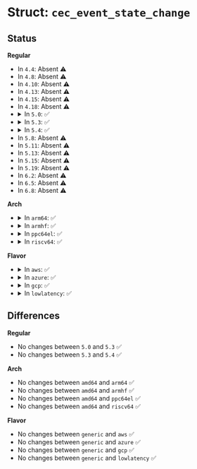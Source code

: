 # Struct: <code>cec_event_state_change</code>

## Status
<b>Regular</b>
<ul>
<li>
In <code>4.4</code>: Absent ⚠️
</li>
<li>
In <code>4.8</code>: Absent ⚠️
</li>
<li>
In <code>4.10</code>: Absent ⚠️
</li>
<li>
In <code>4.13</code>: Absent ⚠️
</li>
<li>
In <code>4.15</code>: Absent ⚠️
</li>
<li>
In <code>4.18</code>: Absent ⚠️
</li>
<li>
<details>
<summary>In <code>5.0</code>: ✅</summary>

```c
struct cec_event_state_change {
    __u16 phys_addr;
    __u16 log_addr_mask;
};
```
</details>
</li>
<li>
<details>
<summary>In <code>5.3</code>: ✅</summary>

```c
struct cec_event_state_change {
    __u16 phys_addr;
    __u16 log_addr_mask;
};
```
</details>
</li>
<li>
<details>
<summary>In <code>5.4</code>: ✅</summary>

```c
struct cec_event_state_change {
    __u16 phys_addr;
    __u16 log_addr_mask;
};
```
</details>
</li>
<li>
In <code>5.8</code>: Absent ⚠️
</li>
<li>
In <code>5.11</code>: Absent ⚠️
</li>
<li>
In <code>5.13</code>: Absent ⚠️
</li>
<li>
In <code>5.15</code>: Absent ⚠️
</li>
<li>
In <code>5.19</code>: Absent ⚠️
</li>
<li>
In <code>6.2</code>: Absent ⚠️
</li>
<li>
In <code>6.5</code>: Absent ⚠️
</li>
<li>
In <code>6.8</code>: Absent ⚠️
</li>
</ul>
<b>Arch</b>
<ul>
<li>
<details>
<summary>In <code>arm64</code>: ✅</summary>

```c
struct cec_event_state_change {
    __u16 phys_addr;
    __u16 log_addr_mask;
};
```
</details>
</li>
<li>
<details>
<summary>In <code>armhf</code>: ✅</summary>

```c
struct cec_event_state_change {
    __u16 phys_addr;
    __u16 log_addr_mask;
};
```
</details>
</li>
<li>
<details>
<summary>In <code>ppc64el</code>: ✅</summary>

```c
struct cec_event_state_change {
    __u16 phys_addr;
    __u16 log_addr_mask;
};
```
</details>
</li>
<li>
<details>
<summary>In <code>riscv64</code>: ✅</summary>

```c
struct cec_event_state_change {
    __u16 phys_addr;
    __u16 log_addr_mask;
};
```
</details>
</li>
</ul>
<b>Flavor</b>
<ul>
<li>
<details>
<summary>In <code>aws</code>: ✅</summary>

```c
struct cec_event_state_change {
    __u16 phys_addr;
    __u16 log_addr_mask;
};
```
</details>
</li>
<li>
<details>
<summary>In <code>azure</code>: ✅</summary>

```c
struct cec_event_state_change {
    __u16 phys_addr;
    __u16 log_addr_mask;
};
```
</details>
</li>
<li>
<details>
<summary>In <code>gcp</code>: ✅</summary>

```c
struct cec_event_state_change {
    __u16 phys_addr;
    __u16 log_addr_mask;
};
```
</details>
</li>
<li>
<details>
<summary>In <code>lowlatency</code>: ✅</summary>

```c
struct cec_event_state_change {
    __u16 phys_addr;
    __u16 log_addr_mask;
};
```
</details>
</li>
</ul>

## Differences
<b>Regular</b>
<ul>
<li>
No changes between <code>5.0</code> and <code>5.3</code> ✅
</li>
<li>
No changes between <code>5.3</code> and <code>5.4</code> ✅
</li>
</ul>
<b>Arch</b>
<ul>
<li>
No changes between <code>amd64</code> and <code>arm64</code> ✅
</li>
<li>
No changes between <code>amd64</code> and <code>armhf</code> ✅
</li>
<li>
No changes between <code>amd64</code> and <code>ppc64el</code> ✅
</li>
<li>
No changes between <code>amd64</code> and <code>riscv64</code> ✅
</li>
</ul>
<b>Flavor</b>
<ul>
<li>
No changes between <code>generic</code> and <code>aws</code> ✅
</li>
<li>
No changes between <code>generic</code> and <code>azure</code> ✅
</li>
<li>
No changes between <code>generic</code> and <code>gcp</code> ✅
</li>
<li>
No changes between <code>generic</code> and <code>lowlatency</code> ✅
</li>
</ul>
